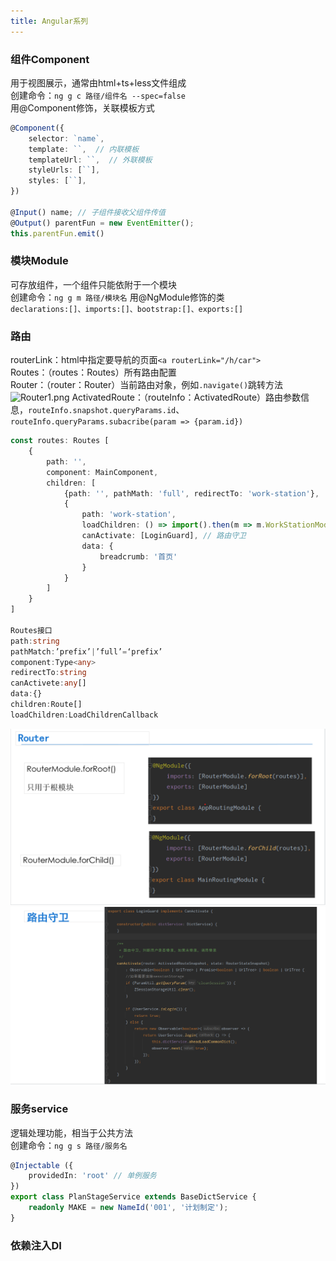 ```yaml
---
title: Angular系列
---
```


### 组件Component
用于视图展示，通常由html+ts+less文件组成   
创建命令：```ng g c 路径/组件名 --spec=false```   
用@Component修饰，关联模板方式
```ts
@Component({
    selector: `name`,
    template: ``,  // 内联模板
    templateUrl: ``,  // 外联模板
    styleUrls: [``],
    styles: [``],
})

@Input() name; // 子组件接收父组件传值
@Output() parentFun = new EventEmitter();
this.parentFun.emit()
```

### 模块Module
可存放组件，一个组件只能依附于一个模块   
创建命令：```ng g m 路径/模块名```
用@NgModule修饰的类   
```declarations:[]、imports:[]、bootstrap:[]、exports:[]```

### 路由
routerLink：html中指定要导航的页面```<a routerLink="/h/car">```   
Routes：（routes：Routes）所有路由配置   
Router：（router：Router）当前路由对象，例如```.navigate()```跳转方法   
![Router1.png](/assets/angular/Router1.png)
ActivatedRoute：（routeInfo：ActivatedRoute）路由参数信息，```routeInfo.snapshot.queryParams.id```、```routeInfo.queryParams.subacribe(param => {param.id})```
```ts
const routes: Routes [
    {
        path: '',
        component: MainComponent,
        children: [
            {path: '', pathMath: 'full', redirectTo: 'work-station'},
            {
                path: 'work-station',
                loadChildren: () => import().then(m => m.WorkStationModule),
                canActivate: [LoginGuard], // 路由守卫
                data: {
                    breadcrumb: '首页'
                }
            }
        ]
    }
]

Routes接口
path:string
pathMatch:’prefix’|’full’=‘prefix’
component:Type<any>
redirectTo:string
canActivete:any[]
data:{}
children:Route[]
loadChildren:LoadChildrenCallback
```
![Router.png](/assets/angular/Router.png)
![CanActivate.png](/assets/angular/CanActivate.png)

### 服务service
逻辑处理功能，相当于公共方法   
创建命令：```ng g s 路径/服务名```
```ts
@Injectable ({
    providedIn: 'root' // 单例服务
})
export class PlanStageService extends BaseDictService {
    readonly MAKE = new NameId('001', '计划制定');
}
```

### 依赖注入DI

